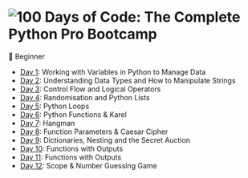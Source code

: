 # ![100 Days of Code: The Complete Python Pro Bootcamp](https://user-images.githubusercontent.com/98851253/155425637-9ac7250e-52a3-429a-a679-ac619f5ff6ea.gif)
🔰 Beginner

+ [Day 1](https://github.com/Bohdan-B-PRO/100-Days_of_Code/tree/master/Day-1): Working with Variables in Python to Manage Data
+ [Day 2](https://github.com/Bohdan-B-PRO/100-Days_of_Code/tree/master/Day-2): Understanding Data Types and How to Manipulate Strings
+ [Day 3](https://github.com/Bohdan-B-PRO/100-Days_of_Code/tree/master/Day-3): Control Flow and Logical Operators
+ [Day 4](https://github.com/Bohdan-B-PRO/100-Days_of_Code/tree/master/Day-4): Randomisation and Python Lists
+ [Day 5](https://github.com/Bohdan-B-PRO/100-Days_of_Code/tree/master/Day-5): Python Loops
+ [Day 6](https://github.com/Bohdan-B-PRO/100-Days_of_Code/tree/master/Day-6): Python Functions & Karel
+ [Day 7](https://github.com/Bohdan-B-PRO/100-Days_of_Code/tree/master/Day-7): Hangman
+ [Day 8](https://github.com/Bohdan-B-PRO/100-Days_of_Code/tree/master/Day-8%20): Function Parameters & Caesar Cipher
+ [Day 9](https://github.com/Bohdan-B-PRO/100-Days_of_Code/tree/master/Day-9): Dictionaries, Nesting and the Secret Auction
+ [Day 10](https://github.com/Bohdan-B-PRO/100-Days_of_Code/tree/master/Day-10): Functions with Outputs
+ [Day 11](https://github.com/Bohdan-B-PRO/100-Days_of_Code/tree/master/Day-11): Functions with Outputs
+ [Day 12](https://github.com/Bohdan-B-PRO/100-Days_of_Code/tree/master/Day-12): Scope & Number Guessing Game

[//]: # ('[Day 13]&#40;&#41;': Debugging: How to Find and Fix Errors in your Code)


















